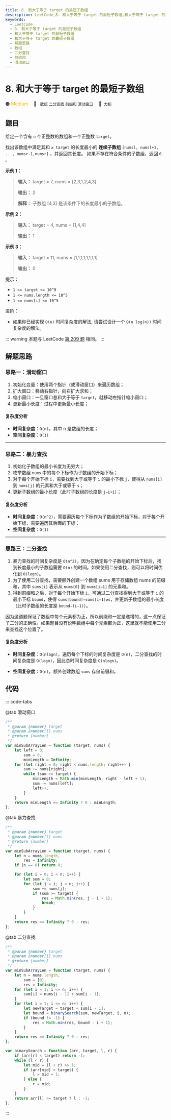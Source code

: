 ```yaml
---
title: 8. 和大于等于 target 的最短子数组
description: LeetCode,8. 和大于等于 target 的最短子数组,和大于等于 target 的最短子数组,和大于等于 target 的最短子数组,解题思路,数组,二分查找,前缀和,滑动窗口
keywords:
  - LeetCode
  - 8. 和大于等于 target 的最短子数组
  - 和大于等于 target 的最短子数组
  - 和大于等于 target 的最短子数组
  - 解题思路
  - 数组
  - 二分查找
  - 前缀和
  - 滑动窗口
---
```


# 8. 和大于等于 target 的最短子数组

🟠 <font color=#ffb800>Medium</font>&emsp; 🔖&ensp; [`数组`](/tag/array.md) [`二分查找`](/tag/binary-search.md) [`前缀和`](/tag/prefix-sum.md) [`滑动窗口`](/tag/sliding-window.md)&emsp; 🔗&ensp;[`力扣`](https://leetcode.cn/problems/2VG8Kg)

## 题目

给定一个含有 `n` 个正整数的数组和一个正整数 `target`。

找出该数组中满足其和 `≥ target` 的长度最小的 **连续子数组** `[numsl, numsl+1, ..., numsr-1,numsr]` ，并返回其长度。 如果不存在符合条件的子数组，返回 `0` 。

**示例 1：**

> **输入：** target = 7, nums = [2,3,1,2,4,3]
>
> **输出：** 2
>
> **解释：** 子数组 [4,3] 是该条件下的长度最小的子数组。

**示例 2：**

> **输入：** target = 4, nums = [1,4,4]
>
> **输出：** 1

**示例 3：**

> **输入：** target = 11, nums = [1,1,1,1,1,1,1,1]
>
> **输出：** 0

提示：

- `1 <= target <= 10^9`
- `1 <= nums.length <= 10^5`
- `1 <= nums[i] <= 10^5`

进阶：

- 如果你已经实现 `O(n)` 时间复杂度的解法, 请尝试设计一个 `O(n log(n))` 时间复杂度的解法。

::: warning
本题与 LeetCode [第 209 题](../problem/0209.md) 相同。
:::

## 解题思路

### 思路一：滑动窗口

1. 初始化变量：使用两个指针（或滑动窗口）来遍历数组；
2. 扩大窗口：移动右指针，向右扩大求和；
3. 缩小窗口：一旦窗口总和大于等于 `target`，就移动左指针缩小窗口；
4. 更新最小长度：过程中更新最小长度；

#### 复杂度分析

- **时间复杂度**：`O(n)`，其中 n 是数组的长度；
- **空间复杂度**：`O(1)`

---

### 思路二：暴力查找

1. 初始化子数组的最小长度为无穷大；
2. 枚举数组 `nums` 中的每个下标作为子数组的开始下标；
3. 对于每个开始下标 `i`，需要找到大于或等于 `i` 的最小下标 `j`，使得从 `nums[i]` 到 `nums[j]` 的元素和大于或等于 `s`；
4. 更新子数组的最小长度（此时子数组的长度是 `j−i+1`）；

#### 复杂度分析

- **时间复杂度**：`O(n^2)`，需要遍历每个下标作为子数组的开始下标，对于每个开始下标，需要遍历其后面的下标；
- **空间复杂度**：`O(1)`

---

### 思路三：二分查找

1. 暴力查找的时间复杂度是 `O(n^2)`，因为在确定每个子数组的开始下标后，找到长度最小的子数组需要 `O(n)` 的时间。如果使用二分查找，则可以将时间优化到 `O(logn)`。
2. 为了使用二分查找，需要额外创建一个数组 sums 用于存储数组 nums 的前缀和，其中 `sums[i]` 表示从 `nums[0]` 到 `nums[i−1]` 的元素和。
3. 得到前缀和之后，对于每个开始下标 `i`，可通过二分查找得到大于或等于 `i` 的最小下标 `bound`，使得 `sums[bound]−sums[i−1]≥s`，并更新子数组的最小长度（此时子数组的长度是 `bound−(i−1)`）。

因为这道题保证了数组中每个元素都为正，所以前缀和一定是递增的，这一点保证了二分的正确性。如果题目没有说明数组中每个元素都为正，这里就不能使用二分来查找这个位置了。

#### 复杂度分析

- **时间复杂度**：`O(nlogn)`，遍历每个下标的时间复杂度是 `O(n)`，二分查找的时间复杂度是 `O(logn)`，因此总时间复杂度是 `O(nlogn)`。

- **空间复杂度**：`O(n)`，额外创建数组 `sums` 存储前缀和。

## 代码

::: code-tabs

@tab 滑动窗口

```javascript
/**
 * @param {number} target
 * @param {number[]} nums
 * @return {number}
 */
var minSubArrayLen = function (target, nums) {
	let left = 0,
		sum = 0,
		minLength = Infinity;
	for (let right = 0; right < nums.length; right++) {
		sum += nums[right];
		while (sum >= target) {
			minLength = Math.min(minLength, right - left + 1);
			sum -= nums[left];
			left++;
		}
	}
	return minLength == Infinity ? 0 : minLength;
};
```

@tab 暴力查找

```javascript
/**
 * @param {number} target
 * @param {number[]} nums
 * @return {number}
 */
var minSubArrayLen = function (target, nums) {
	let n = nums.length,
		res = Infinity;
	if (n == 0) return 0;

	for (let i = 0; i < n; i++) {
		let sum = 0;
		for (let j = i; j < n; j++) {
			sum += nums[j];
			if (sum >= target) {
				res = Math.min(res, j - i + 1);
				break;
			}
		}
	}
	return res == Infinity ? 0 : res;
};
```

@tab 二分查找

```javascript
/**
 * @param {number} target
 * @param {number[]} nums
 * @return {number}
 */
var minSubArrayLen = function (target, nums) {
	let n = nums.length,
		sum = [0],
		res = Infinity;
	for (let i = 1; i <= n; i++) {
		sum[i] = nums[i - 1] + sum[i - 1];
	}
	for (let i = 1; i <= n; i++) {
		let newTarget = target + sum[i - 1];
		let bound = binarySearch(sum, newTarget, i, n);
		if (bound != -1) {
			res = Math.min(res, bound - i + 1);
		}
	}
	return res == Infinity ? 0 : res;
};

var binarySearch = function (arr, target, l, r) {
	if (arr[r] < target) return -1;
	while (l < r) {
		let mid = (l + r) >> 1;
		if (arr[mid] < target) {
			l = mid + 1;
		} else {
			r = mid;
		}
	}
	return arr[l] >= target ? l : -1;
};
```

:::
